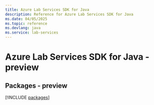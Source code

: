 ```yaml
---
title: Azure Lab Services SDK for Java
description: Reference for Azure Lab Services SDK for Java
ms.date: 04/05/2025
ms.topic: reference
ms.devlang: java
ms.service: lab-services
---
```

# Azure Lab Services SDK for Java - preview
## Packages - preview
[!INCLUDE [packages](lab-services-index.md)]